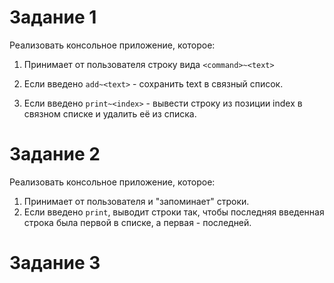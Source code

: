 # Задание 1

Реализовать консольное приложение, которое:

  1. Принимает от пользователя строку вида `<command>~<text>`

  2. Если введено `add~<text>` - сохранить text в связный список.
  3. Если введено `print~<index>` - вывести строку из позиции index в связном списке и удалить её из списка.

# Задание 2

Реализовать консольное приложение, которое:

  1. Принимает от пользователя и "запоминает" строки.
  2. Если введено `print`, выводит строки так, чтобы последняя введенная строка была первой в списке, а первая - последней.

# Задание 3